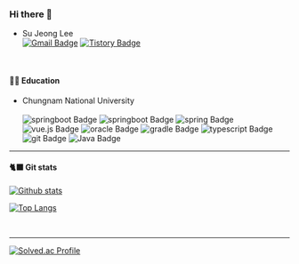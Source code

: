 ### Hi there 👋    
- Su Jeong Lee<br/>
[![Gmail Badge](https://img.shields.io/badge/-Gmail-d14836?style=flat-square&logo=Gmail&logoColor=white&link=mailto:lsj9556@gmail.com)](mailto:lsj9556@gmail.com)
[![Tistory Badge](https://img.shields.io/badge/-tistory-000000?style=flat-square&logo=tistory&logoColor=white)](https://chamggae.tistory.com)
<br/>

#### 👩‍🎓 Education
- Chungnam National University <br/><br/>
![springboot Badge](https://img.shields.io/badge/-springboot-6DB33F?style=flat-square&logo=springboot&logoColor=white)
![springboot Badge](https://img.shields.io/badge/-springboot-6DB33F?style=flat-square&logo=springboot&logoColor=white)
![spring Badge](https://img.shields.io/badge/-spring-6DB33F?style=flat-square&logo=spring&logoColor=white)
![vue.js Badge](https://img.shields.io/badge/-vue.js-4FC08D?style=flat-square&logo=vue.js&logoColor=white)
![oracle Badge](https://img.shields.io/badge/-oracle-F80000?style=flat-square&logo=oracle&logoColor=white)
![gradle Badge](https://img.shields.io/badge/-gradle-02303A?style=flat-square&logo=gradle&logoColor=white)
![typescript Badge](https://img.shields.io/badge/-typescript-3178C6?style=flat-square&logo=typescript&logoColor=white)
![git Badge](https://img.shields.io/badge/-git-F05032?style=flat-square&logo=git&logoColor=white)
![Java Badge](https://img.shields.io/badge/-Java-007396?style=flat-square&logo=Java&logoColor=white)

--- 
#### 🐈‍⬛ Git stats  

[![Github stats](https://github-readme-stats.vercel.app/api?username=tnwjd4623&count_private=true)](https://github.com/tnwjd4623/github-readme-stats) 

[![Top Langs](https://github-readme-stats.vercel.app/api/top-langs/?username=tnwjd4623&layout=compact)](https://github.com/tnwjd4623/github-readme-stats)

<br/> 

---  
[![Solved.ac Profile](http://mazassumnida.wtf/api/v2/generate_badge?boj=lsj9556)](https://solved.ac/lsj9556/)

<!--
**tnwjd4623/tnwjd4623** is a ✨ _special_ ✨ repository because its `README.md` (this file) appears on your GitHub profile.

Here are some ideas to get you started:

- 🔭 I’m currently working on ...
- 🌱 I’m currently learning ...
- 👯 I’m looking to collaborate on ...
- 🤔 I’m looking for help with ...
- 💬 Ask me about ...
- 📫 How to reach me: ...
- 😄 Pronouns: ...
- ⚡ Fun fact: ...
-->
